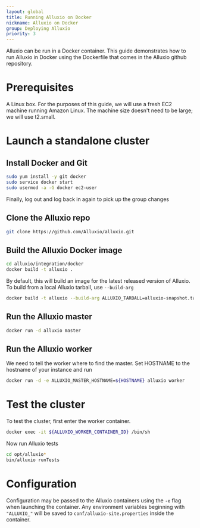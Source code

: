 ```yaml
---
layout: global
title: Running Alluxio on Docker
nickname: Alluxio on Docker
group: Deploying Alluxio
priority: 3
---
```


Alluxio can be run in a Docker container. This guide demonstrates how to run Alluxio
in Docker using the Dockerfile that comes in the Alluxio github repository.

# Prerequisites

A Linux box. For the purposes of this guide, we will use a fresh EC2 machine running
Amazon Linux. The machine size doesn't need to be large; we will use t2.small.

# Launch a standalone cluster

## Install Docker and Git

```bash
sudo yum install -y git docker
sudo service docker start
sudo usermod -a -G docker ec2-user
```

Finally, log out and log back in again to pick up the group changes

## Clone the Alluxio repo

```bash
git clone https://github.com/Alluxio/alluxio.git
```

## Build the Alluxio Docker image

```bash
cd alluxio/integration/docker
docker build -t alluxio .
```

By default, this will build an image for the latest released version of Alluxio. To build
from a local Alluxio tarball, use `--build-arg`
```bash
docker build -t alluxio --build-arg ALLUXIO_TARBALL=alluxio-snapshot.tar.gz .
```

## Run the Alluxio master

```bash
docker run -d alluxio master
```

## Run the Alluxio worker

We need to tell the worker where to find the master. Set HOSTNAME to the hostname of
your instance and run

```bash
docker run -d -e ALLUXIO_MASTER_HOSTNAME=${HOSTNAME} alluxio worker
```

# Test the cluster

To test the cluster, first enter the worker container.
```bash
docker exec -it ${ALLUXIO_WORKER_CONTAINER_ID} /bin/sh
```

Now run Alluxio tests
```bash
cd opt/alluxio*
bin/alluxio runTests
```

# Configuration

Configuration may be passed to the Alluxio containers using the `-e` flag when launching the container.
Any environment variables beginning with `"ALLUXIO_"` will be saved to `conf/alluxio-site.properties` inside
the container.